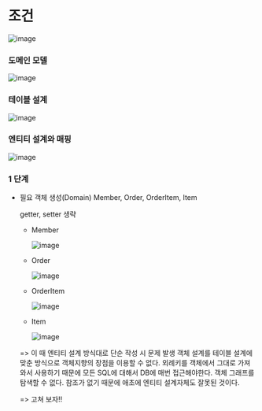 # 조건

![image](https://github.com/ManchanTime/TrashBoys/assets/127479677/999e7c99-3a66-4cfe-a8ba-ddad85229da0)

### 도메인 모델

![image](https://github.com/ManchanTime/TrashBoys/assets/127479677/5ae87887-0621-4cee-b9fc-70959f2b0983)


### 테이블 설계

![image](https://github.com/ManchanTime/TrashBoys/assets/127479677/d57c436b-65e8-4def-90ba-9ff4e6a7a4ca)


### 엔티티 설계와 매핑

![image](https://github.com/ManchanTime/TrashBoys/assets/127479677/12d58501-88f7-4fc2-a495-695ee5ee75c1)

### 1 단계
+ 필요 객체 생성(Domain)
  Member, Order, OrderItem, Item

  getter, setter 생략
  + Member
    
    ![image](https://github.com/ManchanTime/TrashBoys/assets/127479677/37baae96-8779-4482-abc7-5f9b4d5bbdf9)

  + Order

    ![image](https://github.com/ManchanTime/TrashBoys/assets/127479677/80b1e3c5-d789-4a0a-9c45-7f87e113d7fe)

  + OrderItem
 
    ![image](https://github.com/ManchanTime/TrashBoys/assets/127479677/59920be3-7954-49c7-96c2-bd35d5ba2794)


  + Item
 
    ![image](https://github.com/ManchanTime/TrashBoys/assets/127479677/d2bd6ba1-b02a-4e46-8748-85ef3c6d656a)

  => 이 때 엔티티 설계 방식대로 단순 작성 시 문제 발생
  객체 설계를 테이블 설계에 맞춘 방식으로 객체지향의 장점을 이용할 수 없다.
  외례키를 객체에서 그대로 가져와서 사용하기 때문에 모든 SQL에 대해서 DB에 매번 접근해야한다.
  객체 그래프를 탐색할 수 없다.
  참조가 없기 때문에 애초에 엔티티 설계자체도 잘못된 것이다.

  => 고쳐 보자!!
  
